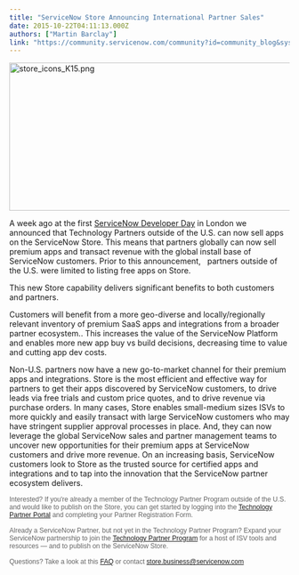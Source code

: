 ```yaml
---
title: "ServiceNow Store Announcing International Partner Sales"
date: 2015-10-22T04:11:13.000Z
authors: ["Martin Barclay"]
link: "https://community.servicenow.com/community?id=community_blog&sys_id=300e6a2ddbd0dbc01dcaf3231f96192e"
---
```

<p><img   alt="store_icons_K15.png" class="image-0 jive-image" src="800df0c6db509f048c8ef4621f9619d1.iix" style="height: 266px; width: 620px; display: block; margin-left: auto; margin-right: auto;"/></p><p></p><p>A week ago at the first <a title="" _jive_internal="true" href="/community?id=community_blog&sys_id=96bdaaa9dbd0dbc01dcaf3231f9619d0">ServiceNow Developer Day</a> in London we   announced that Technology Partners outside of the U.S. can now sell apps on the ServiceNow Store. This means that partners globally can now sell premium apps and transact revenue with the global install base of ServiceNow customers. Prior to this announcement,   partners outside of the U.S. were limited to listing free apps on Store.</p><p></p><p>This new Store capability delivers significant benefits to both customers and partners.</p><p></p><p>Customers will benefit from a more geo-diverse and locally/regionally relevant inventory of premium SaaS apps and integrations from a broader partner ecosystem.. This increases the value of the ServiceNow Platform and enables more new app buy vs build decisions, decreasing time to value and cutting app dev costs.</p><p></p><p>Non-U.S. partners now have a new go-to-market channel for their premium apps and integrations. Store is the most efficient and effective way for partners to get their apps discovered by ServiceNow customers, to drive leads via free trials and custom price quotes, and to drive revenue via purchase orders. In many cases, Store enables small-medium sizes ISVs to more quickly and easily transact with large ServiceNow customers who may have stringent supplier approval processes in place. And, they can now leverage the global ServiceNow sales and partner management teams to uncover new opportunities for their premium apps at ServiceNow customers and drive more revenue. On an increasing basis, ServiceNow customers look to Store as the trusted source for certified apps and integrations and to tap into the innovation that the ServiceNow partner ecosystem delivers.</p><p></p><p><span style="color: #646464; font-size: 9.0pt; font-family: 'Arial',sans-serif;">Interested? If you're already a member of the Technology Partner Program outside of the U.S. and would like to publish on the Store, you can get started by logging into the <a title="=" data-targettype="webpage" href="https://tpp.servicenow.com/$appstore.do?elqTrackId=C88E1CF868EBF28A065CD201125FF9BC&amp;elq=fadfeec00ae8405f9b6d89af157dd703&amp;elqCampaignId=4746&amp;elqaid=10985&amp;elqat=1">Technology Partner Portal</a> and completing your Partner Registration Form.   </span><span style="font-size: 9.0pt; font-family: 'Arial',sans-serif; color: #646464;"><br/> <br/> <span class="remove-absolute">Already a ServiceNow Partner, but not yet in the Technology Partner Program? Expand your ServiceNow partnership to join the <a title="pp.servicenow.com/$appstore.do#!/tpp/program" href="https://tpp.servicenow.com/$appstore.do#!/tpp/program">Technology Partner Program</a> for a host of ISV tools and resources — and to publish on the ServiceNow Store. </span><br/> <br/> <span class="remove-absolute">Questions? Take a look at this <a title="=" data-targetname="{33db0d20-69e0-490b-a778-dd107651f9df}_International_Vendors_FAQ.pdf" data-targettype="file" href="http://app.connect.servicenow.com/e/er?s=1133&amp;lid=5020&amp;elq=fadfeec00ae8405f9b6d89af157dd703&amp;elqTrackId=919E75267B27D59B716B6D87577176E7&amp;elqaid=10985&amp;elqat=1">FAQ</a> or contact <a title="=" data-targettype="email" href="mailto:store.business@servicenow.com">store.business@servicenow.com</a></span></span></p>